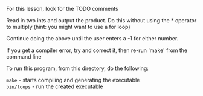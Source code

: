 
For this lesson, look for the TODO comments

Read in two ints and output the product.
Do this without using the * operator to multiply (hint: you might want to use a for loop)

Continue doing the above until the user enters a -1 for either number.


If you get a compiler error, try and correct it, then re-run 'make' from the command line 

To run this program, from this directory, do the following:

`make`        - starts compiling and generating the executable<br>
`bin/loops` - run the created executable
